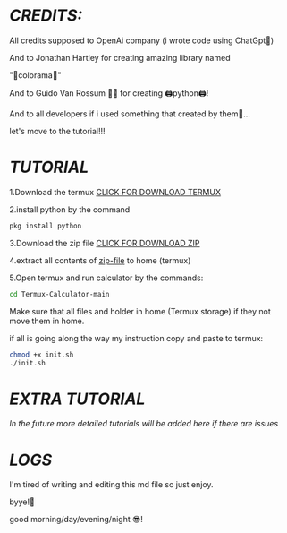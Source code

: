 # **_CREDITS:_**
All credits supposed to OpenAi company
(i wrote code using ChatGpt🥲)

And
to Jonathan Hartley for creating amazing library named

"🎨colorama🎨"

And to Guido Van Rossum 🧑‍💻 for creating 🖨️python🖨️!

And to all developers if i used something that created by them💫...

let's move to the tutorial!!!

# **_TUTORIAL_**

1.Download the termux
[CLICK FOR DOWNLOAD TERMUX](https://f-droid.org/repo/com.termux_118.apk)

2.install python by the command
```sh
pkg install python
```
3.Download the zip file
[CLICK FOR DOWNLOAD ZIP](https://github.com/Amachono/Termux-Calculator/archive/refs/heads/main.zip)

4.extract all contents of [zip-file](https://github.com/Amachono/Termux-Calculator/archive/refs/heads/main.zip) to home (termux)

5.Open termux and run calculator by the commands:
```sh
cd Termux-Calculator-main
```
Make sure that all files and holder in home (Termux storage)
if they not move them in home.

if all is going along the way my instruction copy and paste
to termux:
```sh
chmod +x init.sh
./init.sh
```

# **_EXTRA TUTORIAL_**
_In the future more detailed tutorials will be added here if there are issues_


# **_LOGS_**
I'm tired of writing and editing this md file so just enjoy.

byye!🫡

good morning/day/evening/night 😎!



